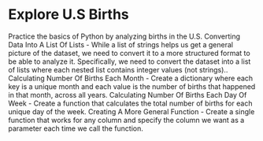 # Explore U.S Births
Practice the basics of Python by analyzing births in the U.S.
Converting Data Into A List Of Lists - While a list of strings helps us get a general picture of the dataset, we need to convert it to a more structured format to be able to analyze it. Specifically, we need to convert the dataset into a list of lists where each nested list contains integer values (not strings)..
Calculating Number Of Births Each Month - Create a dictionary where each key is a unique month and each value is the number of births that happened in that month, across all years.
Calculating Number Of Births Each Day Of Week - Create a function that calculates the total number of births for each unique day of the week.
Creating A More General Function - Create a single function that works for any column and specify the column we want as a parameter each time we call the function.
